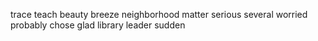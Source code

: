 trace teach beauty breeze neighborhood matter serious several worried probably chose glad library leader sudden